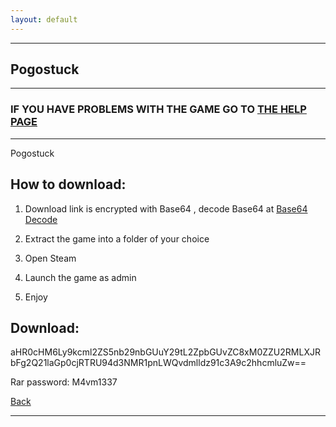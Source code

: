 ```yaml
---
layout: default
---
```


* * *

## Pogostuck

* * *

### IF YOU HAVE PROBLEMS WITH THE GAME GO TO [THE HELP PAGE](/games/help.md)

* * *

Pogostuck

## How to download:

1. Download link is encrypted with Base64 , decode Base64 at [Base64 Decode](https://www.base64decode.org/)

2. Extract the game into a folder of your choice

3. Open Steam

4. Launch the game as admin

5. Enjoy

## Download:

aHR0cHM6Ly9kcml2ZS5nb29nbGUuY29tL2ZpbGUvZC8xM0ZZU2RMLXJRbFg2Q21laGp0cjRTRU94d3NMR1pnLWQvdmlldz91c3A9c2hhcmluZw==

Rar password: M4vm1337

[Back](https://m4vmcvrk.github.io/)

* * *